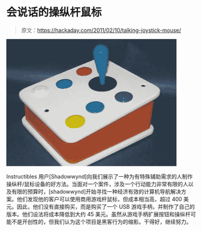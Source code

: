 # 会说话的操纵杆鼠标

> 原文：<https://hackaday.com/2011/02/10/talking-joystick-mouse/>

![](img/50aa823567a5a6d2cba6c65a1eeeb88c.png "Talking-Joystick-Mouse")

Instructibles 用户[Shadowwynd]向我们展示了一种为有特殊辅助需求的人制作操纵杆/鼠标设备的好方法。当面对一个案件，涉及一个行动能力非常有限的人以及有限的预算时，[shadowwynd]开始寻找一种经济有效的计算机导航解决方案。他们发现他的客户可以使用商用游戏杆鼠标，但成本相当高，超过 400 美元。因此，他们没有直接购买，而是购买了一个 USB 游戏手柄，并制作了自己的版本。他们设法将成本降低到大约 45 美元。虽然从游戏手柄扩展按钮和操纵杆可能不是开创性的，但我们认为这个项目是黑客行为的缩影。干得好，继续努力。